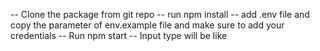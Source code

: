 -- Clone the package from git repo
-- run npm install
-- add .env file and copy the parameter of env.example file and make sure to add your credentials 
-- Run npm start
-- Input type will be like <Channel Name> <Message>
